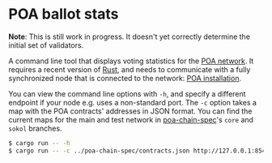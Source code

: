 # POA ballot stats

**Note**: This is still work in progress. It doesn't yet correctly determine the initial set of
validators.

A command line tool that displays voting statistics for the [POA network](https://poa.network/).
It requires a recent version of [Rust](https://www.rust-lang.org/), and needs to communicate with a
fully synchronized node that is connected to the network:
[POA installation](https://github.com/poanetwork/wiki/wiki/POA-Installation).

You can view the command line options with `-h`, and specify a different endpoint if your node e.g.
uses a non-standard port. The `-c` option takes a map with the POA contracts' addresses in JSON
format. You can find the current maps for the main and test network in
[poa-chain-spec](https://github.com/poanetwork/poa-chain-spec)'s `core` and `sokol` branches.

```bash
$ cargo run -- -h
$ cargo run -- -c ../poa-chain-spec/contracts.json http://127.0.0.1:8545
```

